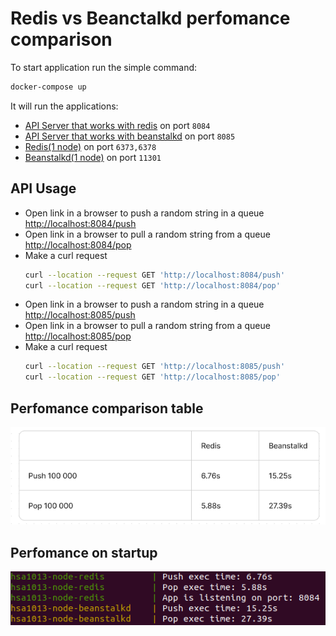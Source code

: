 # Redis vs Beanctalkd perfomance comparison

To start application run the simple command:

```bash
docker-compose up
```

It will run the applications:

  * [API Server that works with redis](http://localhost:8084/) on port `8084`
  * [API Server that works with beanstalkd](http://localhost:8085/) on port `8085`
  * [Redis(1 node)](http://localhost:6373/) on port `6373,6378`
  * [Beanstalkd(1 node)](http://localhost:11301/) on port `11301`

## API Usage

* Open link in a browser to push a random string in a queue [http://localhost:8084/push](http://localhost:8084/push)
* Open link in a browser to pull a random string from a queue [http://localhost:8084/pop](http://localhost:8084/pop)
* Make a curl request 
  ```bash
  curl --location --request GET 'http://localhost:8084/push'
  curl --location --request GET 'http://localhost:8084/pop'
  ```
* Open link in a browser to push a random string in a queue [http://localhost:8085/push](http://localhost:8085/push)
* Open link in a browser to pull a random string from a queue [http://localhost:8085/pop](http://localhost:8085/pop)
* Make a curl request 
  ```bash
  curl --location --request GET 'http://localhost:8085/push'
  curl --location --request GET 'http://localhost:8085/pop'
  ```

## Perfomance comparison table

![Redis vs Beanctalkd perfomance.](./example_images/comparison_table.png)

## Perfomance on startup

![Redis vs Beanctalkd perfomance on startup.](./example_images/comparison_on_startup.png)